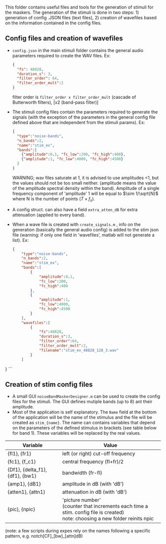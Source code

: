 This folder contains useful files and tools for the generation of stimuli for the maskers. The generation of the stimuli is done in two steps: 1) generation of config .JSON files (text files), 2) creation of wavefiles based on the information contained in the config files. 

Config files and creation of wavefiles
-------------------

* `config.json`  in the main stimuli folder contains the general audio parameters required to create the WAV files. Ex:

    ```json 
    {
      "fs": 48828,
      "duration_s": 3,
      "filter_order": 64,
      "filter_order_mult":2
    }
    ```

    filter order is `filter_order x filter_order_mult` (cascade of Butterworth filters),  [x2 (band-pass filter)]

* The stimuli config files contain the parameters required to generate the signals (with the exception of the parameters in the general config file defined above that are independent from the stimuli params). Ex: 

    ```json
    {
      "type":"noise-bands",
      "n_bands":2,
      "name":"stim_ex",
      "bands":[
        {"amplitude":0.1, "fc_low":200, "fc_high":400},
        {"amplitude":1, "fc_low":4000, "fc_high":4500}
      ]
    }
    ```

    WARNING; wav files saturate at 1, it is advised to use amplitudes <1, but the values should not be too small neither. (amplitude means the value of the amplitude spectral density within the band). Amplitude of a single frequency component of 'amplitude' 1 will be equal to $\sim 1/\sqrt{N}$ where N is the number of points ($T \times f_s$).

* A config struct. can also have a field `extra_atten_dB` for extra attenuation (applied to every band).

* When a wave file is created with `create_signals.m` , info on the generation (basically the general audio config) is added to the stim json file (warning: if only one field in 'wavefiles', matlab will not generate a list).  Ex: 

    ```json
    {
        "type":"noise-bands",
        "n_bands":2, 
        "name":"stim_ex",
        "bands":[
            {
                "amplitude":0.1, 
                "fc_low":200, 
                "fc_high":400
            }, 
            {
                "amplitude":1, 
                "fc_low":4000, 
                "fc_high":4500
            }
        ], 
        "wavefiles":[
            {
                "fs":48828, 
                "duration_s":3, 
                "filter_order":64, 
                "filter_order_mult":2, 
                "filename":"stim_ex_48828_128_3.wav"
            }
        ]
}
    ```
    
    

Creation of stim config files
----------------------------------------

- A small GUI `noiseBandMaskerDesigner.m` can be used to create the config files for the stimuli. The GUI defines mutiple bands (up to 8) ant their amplitude.
- Most of the application is self explanatory. The `Name` field at the bottom of the application will be the name of the stimulus and the file will be created as `stim_{name}`. The name can contains variables that depend on the parameters of the defined stimulus in brackets (see table below for band 1). These variables will be replaced by the real values.

| Variable                        | Value                                                        |
| ------------------------------- | ------------------------------------------------------------ |
| {fl1}, {fr1}                    | left (or right) cut-off frequency                            |
| {fc1}, {f_c1}                   | central frequency (fl+fr)/2                                  |
| {Df1}, {delta_f1}, {df1}, {bw1} | bandwidth  (fr-fl)                                           |
| {amp1}, {dB1}                   | amplitude in dB (with 'dB')                                  |
| {atten1}, {attn1}               | attenuation in dB  (with 'dB')                               |
| {pic}, {npic}                   | 'picture number'  <br />(counter that increments each time a stim. config file is created)  <br />note: choosing a new folder reinits npic |

(note: a few scripts during expes rely on the names following a specific pattern, e.g. notch[CF]\_[bw]\_[attn]dB)